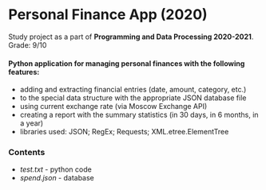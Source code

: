 # Personal Finance App (2020)
Study project as a part of **Programming and Data Processing 2020-2021**. Grade: 9/10 <br>

#### Python application for managing personal finances with the following features:
- adding and extracting financial entries (date, amount, category, etc.) 
- to the special data structure with the appropriate JSON database file
- using current exchange rate (via Moscow Exchange API)
- creating a report with the summary statistics (in 30 days, in 6 months, in a year)
- libraries used: JSON; RegEx; Requests; XML.etree.ElementTree

### Contents
- *test.txt* - python code 
- *spend.json* - database
